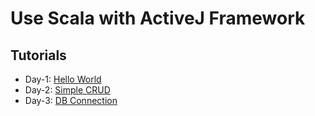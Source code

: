 # Use Scala with ActiveJ Framework

## Tutorials

- Day-1: [Hello World](https://github.com/anboo44/scala-activeJ/tree/feat/day-1)
- Day-2: [Simple CRUD](https://github.com/anboo44/scala-activeJ/tree/feat/day-2)
- Day-3: [DB Connection](https://github.com/anboo44/scala-activeJ/tree/feat/day-3)